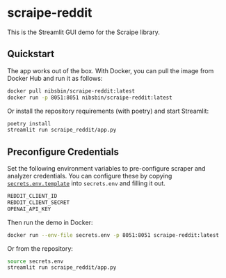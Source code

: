 # scraipe-reddit

This is the Streamlit GUI demo for the Scraipe library.

## Quickstart

The app works out of the box. With Docker, you can pull the image from Docker Hub and run it as follows:

```bash
docker pull nibsbin/scraipe-reddit:latest
docker run -p 8051:8051 nibsbin/scraipe-reddit:latest
```

Or install the repository requirements (with poetry) and start Streamlit:

```bash
poetry install
streamlit run scraipe_reddit/app.py
```

## Preconfigure Credentials
Set the following environment variables to pre-configure scraper and analyzer credentials. You can configure these by copying [`secrets.env.template`](https://github.com/SnpM/scraipe-st/blob/main/secrets.env.template) into `secrets.env` and filling it out.


```bash
REDDIT_CLIENT_ID
REDDIT_CLIENT_SECRET
OPENAI_API_KEY
```

Then run the demo in Docker:

```bash
docker run --env-file secrets.env -p 8051:8051 scraipe-reddit:latest
```

Or from the repository:

```bash
source secrets.env
streamlit run scraipe_reddit/app.py
```